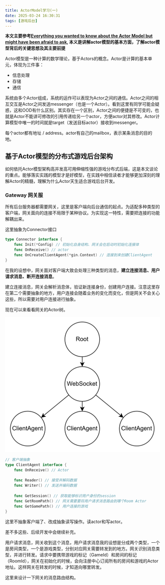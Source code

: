 ```yaml
---
title: ActorModel学习(一)
date: 2025-03-24 16:30:31
tags: [游戏后台]
---
```


**本文主要参考[Everything you wanted to know about the Actor Model but might have been afraid to ask](https://www.youtube.com/watch?v=7erJ1DV_Tlo), 本义是讲解actor模型的基本方面，了解actor模型背后的关键思想及其主要前提**

Actor模型是一种计算的数学理论，基于Actors的概念。Actor是计算的基本单元，体现为三件事：
- 信息处理
- 存储
- 通信

系统由多个Actor组成，系统的运作可以表现为Actor之间的通信。Actor之间的相互交互是Actor之间发送messenger（也是一个Actor）。看到这里有同学可能会疑惑，这和OOD有什么区别。其实存在一个区别，Actor之间的便捷是不可变的，也就是Actor不能讲可修改的引用传递给另一个actor，方便actor对其修改。Actor计算模型中唯一的时间就是target（发送目标actor）接收到messenger。

每个actor都有地址 / address。actor有自己的mailbox，表示某条消息的目的地。

## 基于Actor模型的分布式游戏后台架构

如何依托Actor模型架构高并发高可用伸缩性强的游戏分布式后端，这是本文谈论的重点。能够落实实践的模型才是好模型，在实践中相信读者才能够更加深刻的理解Actor的精髓，理解为什么Actor天生适合游戏后台开发。

### Gateway 网关服

所有后台服务器都需要网关，这里是客户端向后台通信的起点。为适配多种类型的客户端，网关面向的连接不局限于某种协议。为实现这一特性，需要把连接的功能解耦出来。

这里抽象为Connector接口

```go
type Connector interface {
    func Init(*Config) // 初始化自身结构、网关会在启动时初始化连接体
    func OnReceive() // actor
    func OnCreateClientAgent(*gin.Context) // 连接到来创建ClientAgent
}
```

在我的设想中，网关面对客户端大致会处理三种类型的消息，**建立连接消息、用户请求消息、断开连接消息**。

建立连接消息，网关会解析消息体，验证新连接身份，创建用户连接。注意这里存在第二个需要抽象的地方，用户连接会随着业务的变化而变化，但是网关不会关心这些，所以需要对用户连接进行抽象。

现在可以来看看网关的Actor树。

![alt text](assets/img/2025-03-24-ActorModel学习(一)/image.png)

```go
// 客户端抽象
type ClientAgent interface {
    func OnReceive() // Actor

    func Reader() // 接受并解码数据
    func Writer() // 发送并编码数据

    func GetSession() // 获取能够标识用户身份的session
    func GetRoomPath() // 网关需要要将用户请求消息路由到哪个Room Actor
    func GetGamePath() // 用户连接的游戏
}
```

这里不抽象客户端了、改成抽象读写操作。读actor和写actor。

差不多这些、后续开发中会继续补充。

用户请求消息，网关收到这个消息，用户请求消息我的设想是分成两个类型，一个是房间类型，一个是游戏类型，分别对应网关需要转发到的地方。网关识别消息类型，并进行转发。请求中要携带游戏的标记（GameId）和房间的标记（RoomId），网关在初始化的时候，会向注册中心订阅所有的房间和游戏的Actor地址。这样网关在转发的时候，才知道向哪里转发。

这里来设计一下网关的消息路由结构。
